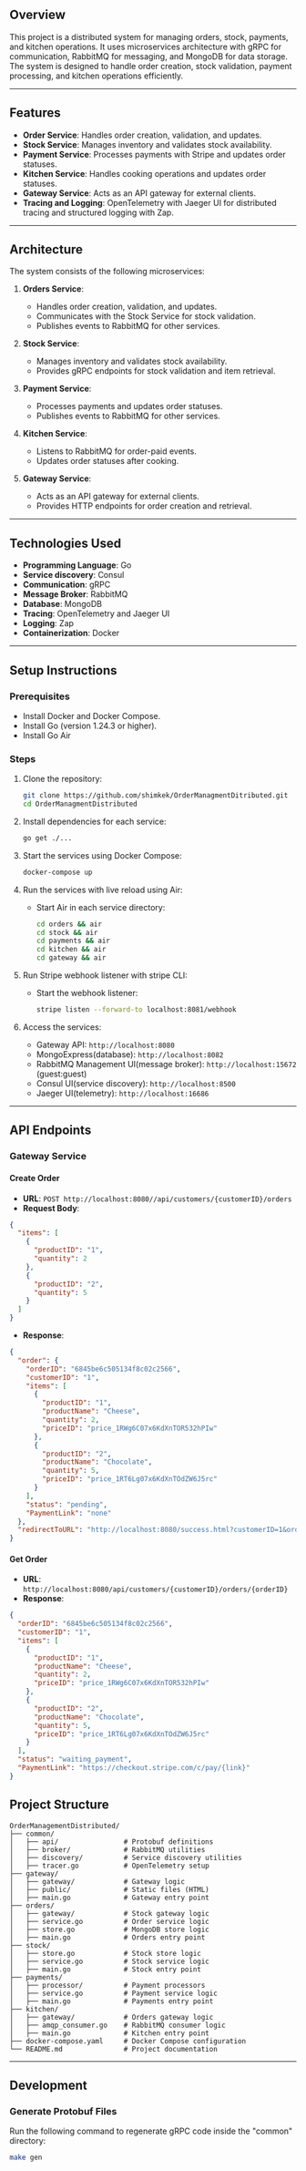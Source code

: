 ## Overview
This project is a distributed system for managing orders, stock, payments, and kitchen operations. It uses microservices architecture with gRPC for communication, RabbitMQ for messaging, and MongoDB for data storage. The system is designed to handle order creation, stock validation, payment processing, and kitchen operations efficiently.

---

## Features
- **Order Service**: Handles order creation, validation, and updates.
- **Stock Service**: Manages inventory and validates stock availability.
- **Payment Service**: Processes payments with Stripe and updates order statuses.
- **Kitchen Service**: Handles cooking operations and updates order statuses. 
- **Gateway Service**: Acts as an API gateway for external clients.
- **Tracing and Logging**: OpenTelemetry with Jaeger UI for distributed tracing and structured logging with Zap.

---

## Architecture
The system consists of the following microservices:
1. **Orders Service**:
   - Handles order creation, validation, and updates.
   - Communicates with the Stock Service for stock validation.
   - Publishes events to RabbitMQ for other services.

2. **Stock Service**:
   - Manages inventory and validates stock availability.
   - Provides gRPC endpoints for stock validation and item retrieval.

3. **Payment Service**:
   - Processes payments and updates order statuses.
   - Publishes events to RabbitMQ for other services.

4. **Kitchen Service**:
   - Listens to RabbitMQ for order-paid events.
   - Updates order statuses after cooking.

5. **Gateway Service**:
   - Acts as an API gateway for external clients.
   - Provides HTTP endpoints for order creation and retrieval.

---

## Technologies Used
- **Programming Language**: Go
- **Service discovery**: Consul
- **Communication**: gRPC
- **Message Broker**: RabbitMQ
- **Database**: MongoDB
- **Tracing**: OpenTelemetry and Jaeger UI
- **Logging**: Zap
- **Containerization**: Docker

---

## Setup Instructions

### Prerequisites
- Install Docker and Docker Compose.
- Install Go (version 1.24.3 or higher).
- Install Go Air

### Steps
1. Clone the repository:
   ```bash
   git clone https://github.com/shimkek/OrderManagmentDitributed.git
   cd OrderManagmentDistributed

2. Install dependencies for each service:
    ```bash
    go get ./...
    ```
3. Start the services using Docker Compose:
   ```bash
   docker-compose up
   ```

4. Run the services with live reload using Air:
    - Start Air in each service directory:
      ```bash
      cd orders && air
      cd stock && air
      cd payments && air
      cd kitchen && air
      cd gateway && air
      ```

5. Run Stripe webhook listener with stripe CLI:
    - Start the webhook listener:
      ```bash
      stripe listen --forward-to localhost:8081/webhook
      ```

6. Access the services:
   - Gateway API: `http://localhost:8080`
   - MongoExpress(database): `http://localhost:8082`
   - RabbitMQ Management UI(message broker): `http://localhost:15672` (guest:guest)
   - Consul UI(service discovery): `http://localhost:8500`
   - Jaeger UI(telemetry): `http://localhost:16686`


---

## API Endpoints

### Gateway Service
#### Create Order
- **URL**: `POST http://localhost:8080//api/customers/{customerID}/orders`
- **Request Body**:
```json
{
  "items": [
    {
      "productID": "1",
      "quantity": 2
    },
    {
      "productID": "2",
      "quantity": 5
    }
  ]
}
```

- **Response**:
```json
{
  "order": {
    "orderID": "6845be6c505134f8c02c2566",
    "customerID": "1",
    "items": [
      {
        "productID": "1",
        "productName": "Cheese",
        "quantity": 2,
        "priceID": "price_1RWg6C07x6KdXnTOR532hPIw"
      },
      {
        "productID": "2",
        "productName": "Chocolate",
        "quantity": 5,
        "priceID": "price_1RT6Lg07x6KdXnTOdZW6J5rc"
      }
    ],
    "status": "pending",
    "PaymentLink": "none"
  },
  "redirectToURL": "http://localhost:8080/success.html?customerID=1&orderID=6845be6c505134f8c02c2566"
}
```

#### Get Order
- **URL**: `http://localhost:8080/api/customers/{customerID}/orders/{orderID}`
- **Response**:
```json
{
  "orderID": "6845be6c505134f8c02c2566",
  "customerID": "1",
  "items": [
    {
      "productID": "1",
      "productName": "Cheese",
      "quantity": 2,
      "priceID": "price_1RWg6C07x6KdXnTOR532hPIw"
    },
    {
      "productID": "2",
      "productName": "Chocolate",
      "quantity": 5,
      "priceID": "price_1RT6Lg07x6KdXnTOdZW6J5rc"
    }
  ],
  "status": "waiting_payment",
  "PaymentLink": "https://checkout.stripe.com/c/pay/{link}"
}
```
## Project Structure
```
OrderManagementDistributed/
├── common/
│   ├── api/                # Protobuf definitions
│   ├── broker/             # RabbitMQ utilities
│   ├── discovery/          # Service discovery utilities
│   ├── tracer.go           # OpenTelemetry setup
├── gateway/
│   ├── gateway/            # Gateway logic
│   ├── public/             # Static files (HTML)
│   ├── main.go             # Gateway entry point
├── orders/
│   ├── gateway/            # Stock gateway logic
│   ├── service.go          # Order service logic
│   ├── store.go            # MongoDB store logic
│   ├── main.go             # Orders entry point
├── stock/
│   ├── store.go            # Stock store logic
│   ├── service.go          # Stock service logic
│   ├── main.go             # Stock entry point
├── payments/
│   ├── processor/          # Payment processors
│   ├── service.go          # Payment service logic
│   ├── main.go             # Payments entry point
├── kitchen/
│   ├── gateway/            # Orders gateway logic
│   ├── amqp_consumer.go    # RabbitMQ consumer logic
│   ├── main.go             # Kitchen entry point
├── docker-compose.yaml     # Docker Compose configuration
└── README.md               # Project documentation
```

---

## Development

### Generate Protobuf Files
Run the following command to regenerate gRPC code inside the "common" directory:
```bash
make gen
```

